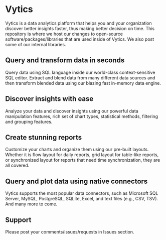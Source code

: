 # Vytics

Vytics is a data analytics platform that helps you and your organization discover better insights faster, thus making better decision on time. This repository is where we host our changes to open-source software/packages/libraries that are used inside of Vytics. We also post some of our internal libraries.

## Query and transform data in seconds

Query data using SQL language inside our world-class context-sensitive SQL editor. Extract and blend data from many different data sources and then transform blended data using our blazing fast in-memory data engine.

## Discover insights with ease

Analyze your data and discover insights using our powerful data manipulation features, rich set of chart types, statistical methods, filtering and grouping features.

## Create stunning reports

Customize your charts and organize them using our pre-built layouts. Whether it is flow layout for daily reports, grid layout for table-like reports, or synchronized layout for reports that need time synchronization, they are all covered.

## Query and plot data using native connectors

Vytics supports the most popular data connectors, such as Microsoft SQL Server, MySQL, PostgreSQL, SQLite, Excel, and text files (e.g., CSV, TSV). And many more to come.

## Support

Please post your comments/issues/requests in Issues section.

